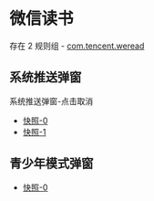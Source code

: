 # 微信读书

存在 2 规则组 - [com.tencent.weread](/src/apps/com.tencent.weread.ts)

## 系统推送弹窗

系统推送弹窗-点击取消

- [快照-0](https://gkd-kit.gitee.io/import/12642247)
- [快照-1](https://i.gkd.li/import/13233735)

## 青少年模式弹窗

- [快照-0](https://i.gkd.li/import/13233668)
